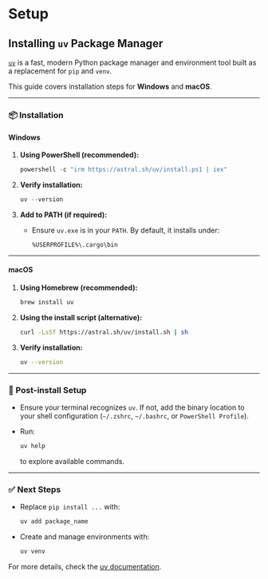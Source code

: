 # Setup
## Installing `uv` Package Manager

[`uv`](https://github.com/astral-sh/uv) is a fast, modern Python package manager and environment tool built as a replacement for `pip` and `venv`.

This guide covers installation steps for **Windows** and **macOS**.

---

### 📦 Installation

#### Windows

1. **Using PowerShell (recommended):**

   ```powershell
   powershell -c "irm https://astral.sh/uv/install.ps1 | iex"
   ```

2. **Verify installation:**

   ```powershell
   uv --version
   ```

3. **Add to PATH (if required):**

   * Ensure `uv.exe` is in your `PATH`. By default, it installs under:

     ```
     %USERPROFILE%\.cargo\bin
     ```

---

#### macOS

1. **Using Homebrew (recommended):**

   ```bash
   brew install uv
   ```

2. **Using the install script (alternative):**

   ```bash
   curl -LsSf https://astral.sh/uv/install.sh | sh
   ```

3. **Verify installation:**

   ```bash
   uv --version
   ```

---

### 🔧 Post-install Setup

* Ensure your terminal recognizes `uv`. If not, add the binary location to your shell configuration (`~/.zshrc`, `~/.bashrc`, or `PowerShell Profile`).
* Run:

  ```bash
  uv help
  ```

  to explore available commands.

---

### ✅ Next Steps

* Replace `pip install ...` with:

  ```bash
  uv add package_name
  ```
* Create and manage environments with:

  ```bash
  uv venv
  ```

For more details, check the [uv documentation](https://docs.astral.sh/uv/).
